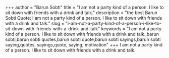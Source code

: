 +++
author = "Barun Sobti"
title = "I am not a party kind of a person. I like to sit down with friends with a drink and talk."
description = "the best Barun Sobti Quote: I am not a party kind of a person. I like to sit down with friends with a drink and talk."
slug = "i-am-not-a-party-kind-of-a-person-i-like-to-sit-down-with-friends-with-a-drink-and-talk"
keywords = "I am not a party kind of a person. I like to sit down with friends with a drink and talk.,barun sobti,barun sobti quotes,barun sobti quote,barun sobti sayings,barun sobti saying,quotes, sayings,quote, saying, motivation"
+++
I am not a party kind of a person. I like to sit down with friends with a drink and talk.
